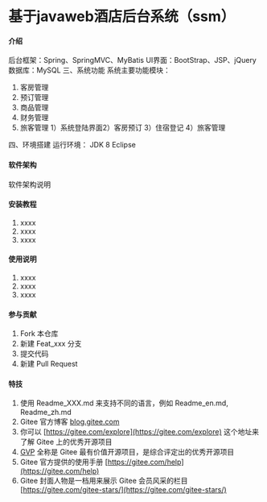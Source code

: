 # 基于javaweb酒店后台系统（ssm）

#### 介绍
后台框架：Spring、SpringMVC、MyBatis 
UI界面：BootStrap、JSP、jQuery 
数据库：MySQL 
三、系统功能 
系统主要功能模块： 
1. 客房管理 
2. 预订管理 
3. 商品管理 
4. 财务管理 
5. 旅客管理 
1）系统登陆界面2）客房预订 
3）住宿登记 
4）旅客管理

四、环境搭建 
运行环境： 
JDK 8 
Eclipse 


#### 软件架构
软件架构说明


#### 安装教程

1.  xxxx
2.  xxxx
3.  xxxx

#### 使用说明

1.  xxxx
2.  xxxx
3.  xxxx

#### 参与贡献

1.  Fork 本仓库
2.  新建 Feat_xxx 分支
3.  提交代码
4.  新建 Pull Request


#### 特技

1.  使用 Readme\_XXX.md 来支持不同的语言，例如 Readme\_en.md, Readme\_zh.md
2.  Gitee 官方博客 [blog.gitee.com](https://blog.gitee.com)
3.  你可以 [https://gitee.com/explore](https://gitee.com/explore) 这个地址来了解 Gitee 上的优秀开源项目
4.  [GVP](https://gitee.com/gvp) 全称是 Gitee 最有价值开源项目，是综合评定出的优秀开源项目
5.  Gitee 官方提供的使用手册 [https://gitee.com/help](https://gitee.com/help)
6.  Gitee 封面人物是一档用来展示 Gitee 会员风采的栏目 [https://gitee.com/gitee-stars/](https://gitee.com/gitee-stars/)
